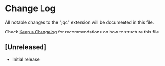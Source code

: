# Change Log

All notable changes to the "jqc" extension will be documented in this file.

Check [Keep a Changelog](http://keepachangelog.com/) for recommendations on how to structure this file.

## [Unreleased]

- Initial release